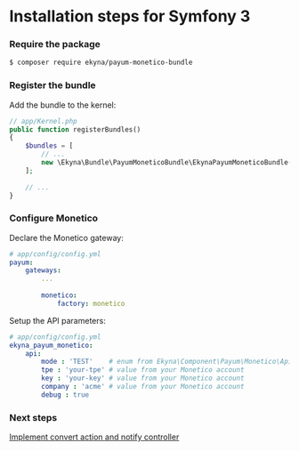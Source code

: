 # Installation steps for Symfony 3 

### Require the package

```bash
$ composer require ekyna/payum-monetico-bundle
```

### Register the bundle

Add the bundle to the kernel:

```php
// app/Kernel.php
public function registerBundles()
{
    $bundles = [
        // ...
        new \Ekyna\Bundle\PayumMoneticoBundle\EkynaPayumMoneticoBundle(),
    ];
    
    // ...
}
```

### Configure Monetico

Declare the Monetico gateway:

```yaml
# app/config/config.yml
payum:
    gateways:
        ...
    
        monetico:
            factory: monetico
```

Setup the API parameters:

```yaml
# app/config/config.yml
ekyna_payum_monetico:
    api:
        mode : 'TEST'    # enum from Ekyna\Component\Payum\Monetico\Api\Api
        tpe : 'your-tpe' # value from your Monetico account
        key : 'your-key' # value from your Monetico account
        company : 'acme' # value from your Monetico account
        debug : true
```

### Next steps

[Implement convert action and notify controller](https://github.com/ekyna/PayumMoneticoBundle/blob/master/doc/develop.md)
